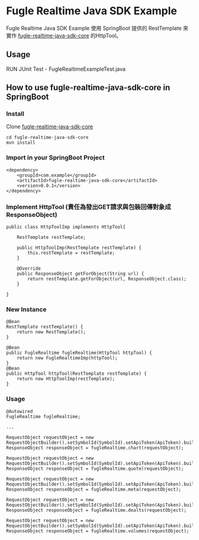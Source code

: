 # Fugle Realtime Java SDK Example

Fugle Realtime Java SDK Example 使用 SpringBoot 提供的 RestTemplate 來實作 [fugle-realtime-java-sdk-core](https://github.com/johnlin1066/fugle-realtime-java-sdk-core) 的HttpTool。

## Usage
RUN JUnit Test - FugleRealtimeExampleTest.java

## How to use fugle-realtime-java-sdk-core in SpringBoot
### Install
Clone [fugle-realtime-java-sdk-core](https://github.com/johnlin1066/fugle-realtime-java-sdk-core)
```
cd fugle-realtime-java-sdk-core
mvn install
```

### Import in your SpringBoot Project
```
<dependency>
	<groupId>com.example</groupId>
	<artifactId>fugle-realtime-java-sdk-core</artifactId>
	<version>0.0.1</version>
</dependency>
```

### Implement HttpTool (責任為發出GET請求與包裝回傳對象成ResponseObject)
```
public class HttpToolImp implements HttpTool{
	
	RestTemplate restTemplate;
	
	public HttpToolImp(RestTemplate restTemplate) {
		this.restTemplate = restTemplate;
	}

	@Override
	public ResponseObject getForObject(String url) {
		return restTemplate.getForObject(url, ResponseObject.class);
	}

}
```

### New Instance
```
@Bean
RestTemplate restTemplate() {
	return new RestTemplate();
}
	
@Bean
public FugleRealtime fugleRealtime(HttpTool httpTool) {
	return new FugleRealtimeImp(httpTool);
}
@Bean
public HttpTool httpTool(RestTemplate restTemplate) {
	return new HttpToolImp(restTemplate);
}
```

### Usage
```
@Autowired
FugleRealtime fugleRealtime;

...

RequestObject requestObject = new RequestObjectBuilder().setSymbolId(SymbolId).setApiToken(ApiToken).build();
ResponseObject responseObject = fugleRealtime.chart(requestObject);

RequestObject requestObject = new RequestObjectBuilder().setSymbolId(SymbolId).setApiToken(ApiToken).build();
ResponseObject responseObject = fugleRealtime.quote(requestObject);

RequestObject requestObject = new RequestObjectBuilder().setSymbolId(SymbolId).setApiToken(ApiToken).build();
ResponseObject responseObject = fugleRealtime.meta(requestObject);

RequestObject requestObject = new RequestObjectBuilder().setSymbolId(SymbolId).setApiToken(ApiToken).build();
ResponseObject responseObject = fugleRealtime.dealts(requestObject);

RequestObject requestObject = new RequestObjectBuilder().setSymbolId(SymbolId).setApiToken(ApiToken).build();
ResponseObject responseObject = fugleRealtime.volumes(requestObject);	
```
